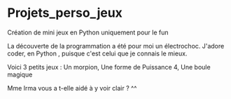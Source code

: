 # Projets_perso_jeux
Création de mini jeux en Python uniquement pour le fun

La découverte de la programmation a été pour moi un électrochoc. 
J'adore coder, en Python , puisque c'est celui que je connais le mieux.

Voici 3 petits jeux : 
Un morpion, 
Une forme de Puissance 4, 
Une boule magique

Mme Irma vous a t-elle aidé à y voir clair ? ^^

